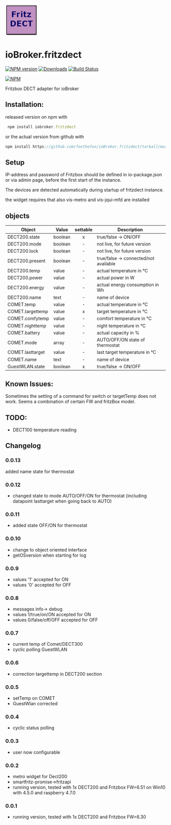 ![Logo](admin/fritzdect_logo.png)
# ioBroker.fritzdect

[![NPM version](http://img.shields.io/npm/v/iobroker.fritzdect.svg)](https://www.npmjs.com/package/iobroker.fritzdect)
[![Downloads](https://img.shields.io/npm/dm/iobroker.fritzdect.svg)](https://www.npmjs.com/package/iobroker.fritzdect)
[![Build Status](https://travis-ci.org/foxthefox/ioBroker.fritzdect.svg?branch=master)](https://travis-ci.org/foxthefox/ioBroker.fritzdect)

[![NPM](https://nodei.co/npm/iobroker.fritzdect.png?downloads=true)](https://nodei.co/npm/iobroker.fritzdect/)

Fritzbox DECT adapter for ioBroker

## Installation:
released version on npm with
```javascript
 npm install iobroker.fritzdect
```


or the actual version from github with 
```javascript
npm install https://github.com/foxthefox/ioBroker.fritzdect/tarball/master --production
```
## Setup

IP-address and password of Fritzbox should be defined in io-package.json or via admin page, before the first start of the instance.

The devices are detected automatically during startup of fritzdect instance.

the widget requires that also vis-metro and vis-jqui-mfd are installed

## objects

|Object|Value|settable|Description|
|--------|-------|:-:|--------|
|DECT200.state|boolean|x|true/false -> ON/OFF|
|DECT200.mode|boolean|-|not live, for future version|
|DECT200.lock|boolean|-|not live, for future version|
|DECT200.present|boolean|-|true/false -> connected/not available|
|DECT200.temp|value|-|actual temperature in °C|
|DECT200.power|value|-|actual power in W|
|DECT200.energy|value|-|actual energy consumption in Wh|
|DECT200.name|text|-|name of device|
|COMET.temp|value|-|actual temperature in °C|
|COMET.targettemp|value|x|target temperature in °C|
|COMET.comfytemp|value|-|comfort temperature in °C|
|COMET.nighttemp|value|-|night temperature in °C|
|COMET.battery|value|-|actual capacity in %|
|COMET.mode|array|-| AUTO/OFF/ON state of thermostat|
|COMET.lasttarget|value|-| last target temperature in °C|
|COMET.name|text|-|name of device|
|GuestWLAN.state|boolean|x|true/false -> ON/OFF|


## Known Issues:
Sometimes the setting of a command for switch or targetTemp does not work. Seems a combination of certain FW and fritzBox model.

## TODO:
* DECT100 temperature reading

## Changelog

### 0.0.13
  added name state for thermostat

### 0.0.12
* changed state to  mode AUTO/OFF/ON for thermostat (including datapoint lasttarget when going back to AUTO)

### 0.0.11
* added state OFF/ON for thermostat

### 0.0.10
* change to object oriented interface
* getOSversion when starting for log

### 0.0.9
* values '1' accepted for ON
* values '0' accepted for OFF

### 0.0.8
* messages info-> debug
* values 1/true/on/ON accepted for ON
* values 0/false/off/OFF accepted for OFF

### 0.0.7
* current temp of Comet/DECT300
* cyclic polling GuestWLAN

### 0.0.6
* correction targettemp in DECT200 section

### 0.0.5
* setTemp on COMET
* GuestWlan corrected

### 0.0.4
* cyclic status polling

### 0.0.3
* user now configurable

### 0.0.2
* metro widget for Dect200
* smartfritz-promise->fritzapi
* running version, tested with 1x DECT200 and Fritzbox FW=6.51 on Win10 with 4.5.0 and raspberry 4.7.0

### 0.0.1
* running version, tested with 1x DECT200 and Fritzbox FW=6.30
